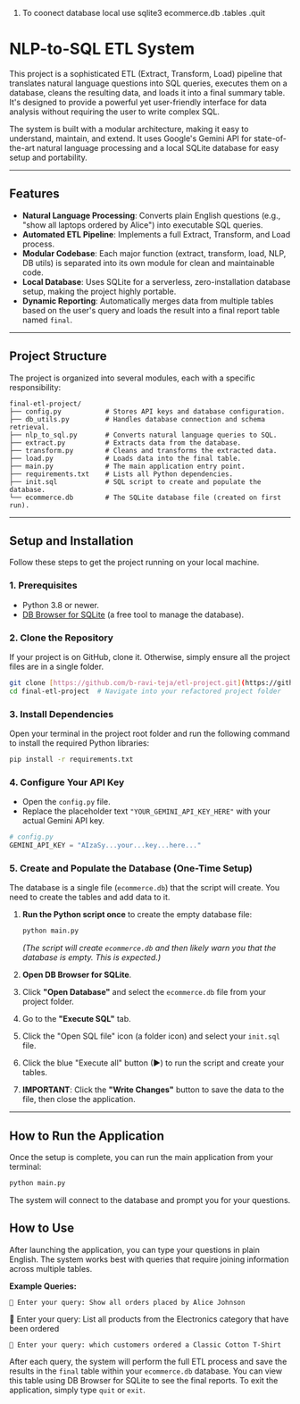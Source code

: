 1) To coonect database local use sqlite3 ecommerce.db
.tables
.quit

# NLP-to-SQL ETL System

This project is a sophisticated ETL (Extract, Transform, Load) pipeline that translates natural language questions into SQL queries, executes them on a database, cleans the resulting data, and loads it into a final summary table. It's designed to provide a powerful yet user-friendly interface for data analysis without requiring the user to write complex SQL.

The system is built with a modular architecture, making it easy to understand, maintain, and extend. It uses Google's Gemini API for state-of-the-art natural language processing and a local SQLite database for easy setup and portability.

---

## Features

-   **Natural Language Processing**: Converts plain English questions (e.g., "show all laptops ordered by Alice") into executable SQL queries.
-   **Automated ETL Pipeline**: Implements a full Extract, Transform, and Load process.
-   **Modular Codebase**: Each major function (extract, transform, load, NLP, DB utils) is separated into its own module for clean and maintainable code.
-   **Local Database**: Uses SQLite for a serverless, zero-installation database setup, making the project highly portable.
-   **Dynamic Reporting**: Automatically merges data from multiple tables based on the user's query and loads the result into a final report table named `final`.

---

## Project Structure

The project is organized into several modules, each with a specific responsibility:

```
final-etl-project/
├── config.py           # Stores API keys and database configuration.
├── db_utils.py         # Handles database connection and schema retrieval.
├── nlp_to_sql.py       # Converts natural language queries to SQL.
├── extract.py          # Extracts data from the database.
├── transform.py        # Cleans and transforms the extracted data.
├── load.py             # Loads data into the final table.
├── main.py             # The main application entry point.
├── requirements.txt    # Lists all Python dependencies.
├── init.sql            # SQL script to create and populate the database.
└── ecommerce.db        # The SQLite database file (created on first run).
```

---

## Setup and Installation

Follow these steps to get the project running on your local machine.

### 1. Prerequisites

-   Python 3.8 or newer.
-   [DB Browser for SQLite](https://sqlitebrowser.org/dl/) (a free tool to manage the database).

### 2. Clone the Repository

If your project is on GitHub, clone it. Otherwise, simply ensure all the project files are in a single folder.

```bash
git clone [https://github.com/b-ravi-teja/etl-project.git](https://github.com/b-ravi-teja/etl-project.git)
cd final-etl-project  # Navigate into your refactored project folder
```

### 3. Install Dependencies

Open your terminal in the project root folder and run the following command to install the required Python libraries:

```bash
pip install -r requirements.txt
```

### 4. Configure Your API Key

-   Open the `config.py` file.
-   Replace the placeholder text `"YOUR_GEMINI_API_KEY_HERE"` with your actual Gemini API key.

```python
# config.py
GEMINI_API_KEY = "AIzaSy...your...key...here..."
```

### 5. Create and Populate the Database (One-Time Setup)

The database is a single file (`ecommerce.db`) that the script will create. You need to create the tables and add data to it.

1.  **Run the Python script once** to create the empty database file:
    ```bash
    python main.py
    ```
    *(The script will create `ecommerce.db` and then likely warn you that the database is empty. This is expected.)*

2.  **Open DB Browser for SQLite**.

3.  Click **"Open Database"** and select the `ecommerce.db` file from your project folder.

4.  Go to the **"Execute SQL"** tab.

5.  Click the "Open SQL file" icon (a folder icon) and select your `init.sql` file.

6.  Click the blue "Execute all" button (▶) to run the script and create your tables.

7.  **IMPORTANT**: Click the **"Write Changes"** button to save the data to the file, then close the application.

---

## How to Run the Application

Once the setup is complete, you can run the main application from your terminal:

```bash
python main.py
```

The system will connect to the database and prompt you for your questions.

## How to Use

After launching the application, you can type your questions in plain English. The system works best with queries that require joining information across multiple tables.

**Example Queries:**

```
💬 Enter your query: Show all orders placed by Alice Johnson
```
💬 Enter your query: List all products from the Electronics category that have been ordered
```
💬 Enter your query: which customers ordered a Classic Cotton T-Shirt
```

After each query, the system will perform the full ETL process and save the results in the `final` table within your `ecommerce.db` database. You can view this table using DB Browser for SQLite to see the final reports. To exit the application, simply type `quit` or `exit`.
